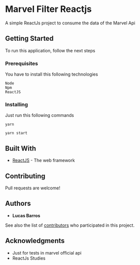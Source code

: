 # Marvel Filter Reactjs

A simple ReactJs project to consume the data of the Marvel Api

## Getting Started

To run this application, follow the next steps

### Prerequisites

You have to install this following technologies

```
Node
Npm
ReactJS
```

### Installing

Just run this following commands

```
yarn
```

```
yarn start
```

## Built With

* [ReactJS](https://pt-br.reactjs.org/) - The web framework

## Contributing

Pull requests are welcome!

## Authors

* **Lucas Barros**

See also the list of [contributors](https://github.com/lucasbarroos/marvel_filter_reactjs/contributors) who participated in this project.

## Acknowledgments

* Just for tests in marvel official api
* ReactJs Studies
